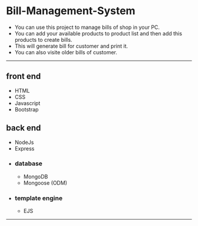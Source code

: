 # Bill-Management-System

- You can use this project to manage bills of shop in your PC.
- You can add your available products to product list and then add this products to create bills.
- This will generate bill for customer and print it.
- You can also visite older bills of customer.

---

## front end 
- HTML
- CSS
- Javascript
- Bootstrap

## back end
- NodeJs
- Express
- ### database
  - MongoDB
  - Mongoose (ODM)
- ### template engine
  - EJS
  
---
